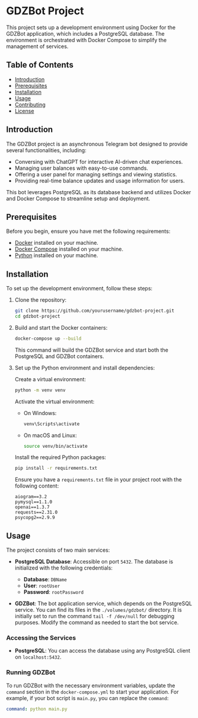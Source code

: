 # GDZBot Project

This project sets up a development environment using Docker for the GDZBot application, which includes a PostgreSQL database. The environment is orchestrated with Docker Compose to simplify the management of services.

## Table of Contents

- [Introduction](#introduction)
- [Prerequisites](#prerequisites)
- [Installation](#installation)
- [Usage](#usage)
- [Contributing](#contributing)
- [License](#license)

## Introduction

The GDZBot project is an asynchronous Telegram bot designed to provide several functionalities, including:

- Conversing with ChatGPT for interactive AI-driven chat experiences.
- Managing user balances with easy-to-use commands.
- Offering a user panel for managing settings and viewing statistics.
- Providing real-time balance updates and usage information for users.

This bot leverages PostgreSQL as its database backend and utilizes Docker and Docker Compose to streamline setup and deployment.

## Prerequisites

Before you begin, ensure you have met the following requirements:

- [Docker](https://www.docker.com/get-started) installed on your machine.
- [Docker Compose](https://docs.docker.com/compose/install/) installed on your machine.
- [Python](https://www.python.org/downloads/) installed on your machine.

## Installation

To set up the development environment, follow these steps:

1. Clone the repository:

    ```bash
    git clone https://github.com/yourusername/gdzbot-project.git
    cd gdzbot-project
    ```

2. Build and start the Docker containers:

    ```bash
    docker-compose up --build
    ```

    This command will build the GDZBot service and start both the PostgreSQL and GDZBot containers.

3. Set up the Python environment and install dependencies:

    Create a virtual environment:

    ```bash
    python -m venv venv
    ```

    Activate the virtual environment:

    - On Windows:

      ```bash
      venv\Scripts\activate
      ```

    - On macOS and Linux:

      ```bash
      source venv/bin/activate
      ```

    Install the required Python packages:

    ```bash
    pip install -r requirements.txt
    ```

    Ensure you have a `requirements.txt` file in your project root with the following content:

    ```plaintext
    aiogram==3.2
    pymysql==1.1.0
    openai==1.3.7
    requests==2.31.0
    psycopg2==2.9.9
    ```

## Usage

The project consists of two main services:

- **PostgreSQL Database**: Accessible on port `5432`. The database is initialized with the following credentials:
  - **Database**: `DBName`
  - **User**: `rootUser`
  - **Password**: `rootPassword`

- **GDZBot**: The bot application service, which depends on the PostgreSQL service. You can find its files in the `./volumes/gdzbot/` directory. It is initially set to run the command `tail -f /dev/null` for debugging purposes. Modify the command as needed to start the bot service.

### Accessing the Services

- **PostgreSQL**: You can access the database using any PostgreSQL client on `localhost:5432`.

### Running GDZBot

To run GDZBot with the necessary environment variables, update the `command` section in the `docker-compose.yml` to start your application. For example, if your bot script is `main.py`, you can replace the `command`:

```yaml
command: python main.py
